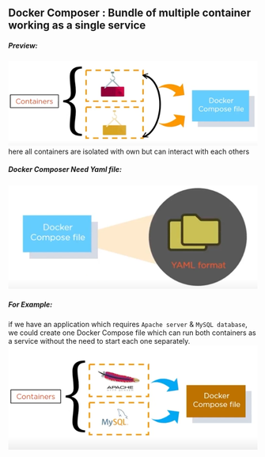 ## Docker Composer : Bundle of multiple container working as a single service  
##### Preview:  
![](../Z_Photos/048.png)  
here all containers are isolated with own but can interact with each others  
##### Docker Composer Need Yaml file:  
![](../Z_Photos/049.png)  
##### For Example:
if we have an application which requires `Apache server` & `MySQL database`, we could create one Docker Compose file which can run both containers as a service without the need to start each one separately.    
![](../Z_Photos/050.png)  
